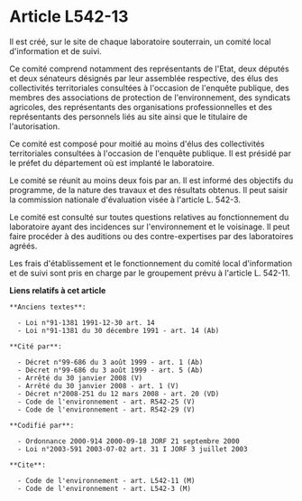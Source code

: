 # Article L542-13

Il est créé, sur le site de chaque laboratoire souterrain, un comité local d'information et de suivi.

Ce comité comprend notamment des représentants de l'Etat, deux députés et deux sénateurs désignés par leur assemblée
respective, des élus des collectivités territoriales consultées à l'occasion de l'enquête publique, des membres des
associations de protection de l'environnement, des syndicats agricoles, des représentants des organisations professionnelles
et des représentants des personnels liés au site ainsi que le titulaire de l'autorisation.

Ce comité est composé pour moitié au moins d'élus des collectivités territoriales consultées à l'occasion de l'enquête
publique. Il est présidé par le préfet du département où est implanté le laboratoire.

Le comité se réunit au moins deux fois par an. Il est informé des objectifs du programme, de la nature des travaux et des
résultats obtenus. Il peut saisir la commission nationale d'évaluation visée à l'article L. 542-3.

Le comité est consulté sur toutes questions relatives au fonctionnement du laboratoire ayant des incidences sur
l'environnement et le voisinage. Il peut faire procéder à des auditions ou des contre-expertises par des laboratoires agréés.

Les frais d'établissement et le fonctionnement du comité local d'information et de suivi sont pris en charge par le
groupement prévu à l'article L. 542-11.

**Liens relatifs à cet article**

	**Anciens textes**:

	  - Loi n°91-1381 1991-12-30 art. 14
	  - Loi n°91-1381 du 30 décembre 1991 - art. 14 (Ab)

	**Cité par**:

	  - Décret n°99-686 du 3 août 1999 - art. 1 (Ab)
	  - Décret n°99-686 du 3 août 1999 - art. 5 (Ab)
	  - Arrêté du 30 janvier 2008 (V)
	  - Arrêté du 30 janvier 2008 - art. 1 (V)
	  - Décret n°2008-251 du 12 mars 2008 - art. 20 (VD)
	  - Code de l'environnement - art. R542-25 (V)
	  - Code de l'environnement - art. R542-29 (V)

	**Codifié par**:

	  - Ordonnance 2000-914 2000-09-18 JORF 21 septembre 2000
	  - Loi n°2003-591 2003-07-02 art. 31 I JORF 3 juillet 2003

	**Cite**:

	  - Code de l'environnement - art. L542-11 (M)
	  - Code de l'environnement - art. L542-3 (M)
